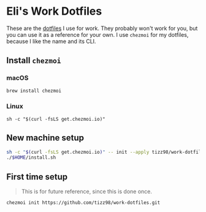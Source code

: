 # Eli's Work Dotfiles

These are the [dotfiles](https://dotfiles.github.io/) I use for work.
They probably won't work for you, but you can use it as a reference for your own.
I use `chezmoi` for my dotfiles, because I like the name and its CLI.

## Install `chezmoi`

### macOS

```bash
brew install chezmoi
```

### Linux

```shell
sh -c "$(curl -fsLS get.chezmoi.io)"
```

## New machine setup

```bash
sh -c "$(curl -fsLS get.chezmoi.io)" -- init --apply tizz98/work-dotfiles
./$HOME/install.sh
```

## First time setup

> This is for future reference, since this is done once.

```shell
chezmoi init https://github.com/tizz98/work-dotfiles.git
```
